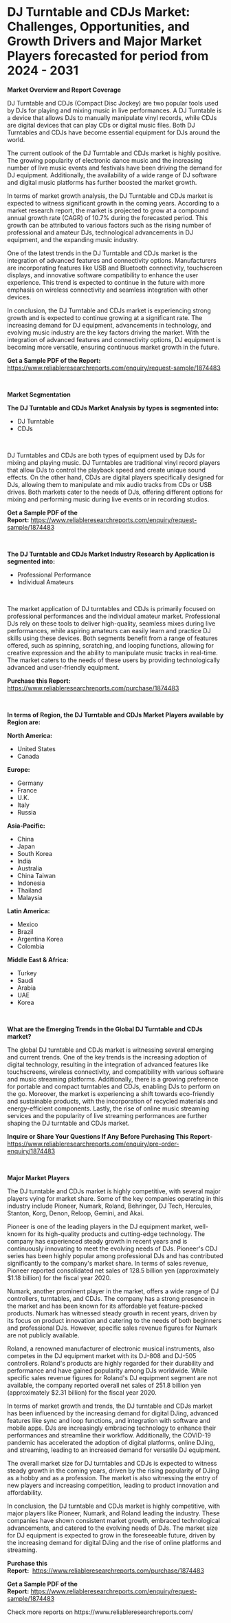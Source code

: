 <p><h1>DJ Turntable and CDJs Market: Challenges, Opportunities, and Growth Drivers and Major Market Players forecasted for period from 2024 - 2031</h1></p><p><strong>Market Overview and Report Coverage</strong></p>
<p><p>DJ Turntable and CDJs (Compact Disc Jockey) are two popular tools used by DJs for playing and mixing music in live performances. A DJ Turntable is a device that allows DJs to manually manipulate vinyl records, while CDJs are digital devices that can play CDs or digital music files. Both DJ Turntables and CDJs have become essential equipment for DJs around the world.</p><p>The current outlook of the DJ Turntable and CDJs market is highly positive. The growing popularity of electronic dance music and the increasing number of live music events and festivals have been driving the demand for DJ equipment. Additionally, the availability of a wide range of DJ software and digital music platforms has further boosted the market growth.</p><p>In terms of market growth analysis, the DJ Turntable and CDJs market is expected to witness significant growth in the coming years. According to a market research report, the market is projected to grow at a compound annual growth rate (CAGR) of 10.7% during the forecasted period. This growth can be attributed to various factors such as the rising number of professional and amateur DJs, technological advancements in DJ equipment, and the expanding music industry.</p><p>One of the latest trends in the DJ Turntable and CDJs market is the integration of advanced features and connectivity options. Manufacturers are incorporating features like USB and Bluetooth connectivity, touchscreen displays, and innovative software compatibility to enhance the user experience. This trend is expected to continue in the future with more emphasis on wireless connectivity and seamless integration with other devices.</p><p>In conclusion, the DJ Turntable and CDJs market is experiencing strong growth and is expected to continue growing at a significant rate. The increasing demand for DJ equipment, advancements in technology, and evolving music industry are the key factors driving the market. With the integration of advanced features and connectivity options, DJ equipment is becoming more versatile, ensuring continuous market growth in the future.</p></p>
<p><strong>Get a Sample PDF of the Report:</strong> <a href="https://www.reliableresearchreports.com/enquiry/request-sample/1874483">https://www.reliableresearchreports.com/enquiry/request-sample/1874483</a></p>
<p>&nbsp;</p>
<p><strong>Market Segmentation</strong></p>
<p><strong>The DJ Turntable and CDJs Market Analysis by types is segmented into:</strong></p>
<p><ul><li>DJ Turntable</li><li>CDJs</li></ul></p>
<p>&nbsp;</p>
<p><p>DJ Turntables and CDJs are both types of equipment used by DJs for mixing and playing music. DJ Turntables are traditional vinyl record players that allow DJs to control the playback speed and create unique sound effects. On the other hand, CDJs are digital players specifically designed for DJs, allowing them to manipulate and mix audio tracks from CDs or USB drives. Both markets cater to the needs of DJs, offering different options for mixing and performing music during live events or in recording studios.</p></p>
<p><strong>Get a Sample PDF of the Report:</strong>&nbsp;<a href="https://www.reliableresearchreports.com/enquiry/request-sample/1874483">https://www.reliableresearchreports.com/enquiry/request-sample/1874483</a></p>
<p>&nbsp;</p>
<p><strong>The DJ Turntable and CDJs Market Industry Research by Application is segmented into:</strong></p>
<p><ul><li>Professional Performance</li><li>Individual Amateurs</li></ul></p>
<p>&nbsp;</p>
<p><p>The market application of DJ turntables and CDJs is primarily focused on professional performances and the individual amateur market. Professional DJs rely on these tools to deliver high-quality, seamless mixes during live performances, while aspiring amateurs can easily learn and practice DJ skills using these devices. Both segments benefit from a range of features offered, such as spinning, scratching, and looping functions, allowing for creative expression and the ability to manipulate music tracks in real-time. The market caters to the needs of these users by providing technologically advanced and user-friendly equipment.</p></p>
<p><strong>Purchase this Report:</strong>&nbsp; <a href="https://www.reliableresearchreports.com/purchase/1874483">https://www.reliableresearchreports.com/purchase/1874483</a></p>
<p>&nbsp;</p>
<p><strong>In terms of Region, the DJ Turntable and CDJs Market Players available by Region are:</strong></p>
<p>
    <p> <strong> North America: </strong>
        <ul>
            <li>United States</li>
            <li>Canada</li>
        </ul>
        </p> 
    <p> <strong> Europe: </strong>
        <ul>
            <li>Germany</li>
            <li>France</li>
            <li>U.K.</li>
            <li>Italy</li>
            <li>Russia</li>
        </ul>
        </p> 
    <p> <strong> Asia-Pacific: </strong>
        <ul>
            <li>China</li>
            <li>Japan</li>
            <li>South Korea</li>
            <li>India</li>
            <li>Australia</li>
            <li>China Taiwan</li>
            <li>Indonesia</li>
            <li>Thailand</li>
            <li>Malaysia</li>
        </ul>
        </p> 
    <p> <strong> Latin America: </strong>
        <ul>
            <li>Mexico</li>
            <li>Brazil</li>
            <li>Argentina Korea</li>
            <li>Colombia</li>
        </ul>
        </p> 
    <p> <strong> Middle East & Africa: </strong>
        <ul>
            <li>Turkey</li>
            <li>Saudi</li>
            <li>Arabia</li>
            <li>UAE</li>
            <li>Korea</li>
        </ul>
    </p>
    </p>
<p>&nbsp;</p>
<p><strong>What are the Emerging Trends in the Global DJ Turntable and CDJs market?</strong></p>
<p><p>The global DJ turntable and CDJs market is witnessing several emerging and current trends. One of the key trends is the increasing adoption of digital technology, resulting in the integration of advanced features like touchscreens, wireless connectivity, and compatibility with various software and music streaming platforms. Additionally, there is a growing preference for portable and compact turntables and CDJs, enabling DJs to perform on the go. Moreover, the market is experiencing a shift towards eco-friendly and sustainable products, with the incorporation of recycled materials and energy-efficient components. Lastly, the rise of online music streaming services and the popularity of live streaming performances are further shaping the DJ turntable and CDJs market.</p></p>
<p><strong>Inquire or Share Your Questions If Any Before Purchasing This Report</strong>- <a href="https://www.reliableresearchreports.com/enquiry/pre-order-enquiry/1874483">https://www.reliableresearchreports.com/enquiry/pre-order-enquiry/1874483</a></p>
<p>&nbsp;</p>
<p><strong>Major Market Players</strong></p>
<p><p>The DJ turntable and CDJs market is highly competitive, with several major players vying for market share. Some of the key companies operating in this industry include Pioneer, Numark, Roland, Behringer, DJ Tech, Hercules, Stanton, Korg, Denon, Reloop, Gemini, and Akai. </p><p>Pioneer is one of the leading players in the DJ equipment market, well-known for its high-quality products and cutting-edge technology. The company has experienced steady growth in recent years and is continuously innovating to meet the evolving needs of DJs. Pioneer's CDJ series has been highly popular among professional DJs and has contributed significantly to the company's market share. In terms of sales revenue, Pioneer reported consolidated net sales of 128.5 billion yen (approximately $1.18 billion) for the fiscal year 2020.</p><p>Numark, another prominent player in the market, offers a wide range of DJ controllers, turntables, and CDJs. The company has a strong presence in the market and has been known for its affordable yet feature-packed products. Numark has witnessed steady growth in recent years, driven by its focus on product innovation and catering to the needs of both beginners and professional DJs. However, specific sales revenue figures for Numark are not publicly available.</p><p>Roland, a renowned manufacturer of electronic musical instruments, also competes in the DJ equipment market with its DJ-808 and DJ-505 controllers. Roland's products are highly regarded for their durability and performance and have gained popularity among DJs worldwide. While specific sales revenue figures for Roland's DJ equipment segment are not available, the company reported overall net sales of 251.8 billion yen (approximately $2.31 billion) for the fiscal year 2020.</p><p>In terms of market growth and trends, the DJ turntable and CDJs market has been influenced by the increasing demand for digital DJing, advanced features like sync and loop functions, and integration with software and mobile apps. DJs are increasingly embracing technology to enhance their performances and streamline their workflow. Additionally, the COVID-19 pandemic has accelerated the adoption of digital platforms, online DJing, and streaming, leading to an increased demand for versatile DJ equipment.</p><p>The overall market size for DJ turntables and CDJs is expected to witness steady growth in the coming years, driven by the rising popularity of DJing as a hobby and as a profession. The market is also witnessing the entry of new players and increasing competition, leading to product innovation and affordability.</p><p>In conclusion, the DJ turntable and CDJs market is highly competitive, with major players like Pioneer, Numark, and Roland leading the industry. These companies have shown consistent market growth, embraced technological advancements, and catered to the evolving needs of DJs. The market size for DJ equipment is expected to grow in the foreseeable future, driven by the increasing demand for digital DJing and the rise of online platforms and streaming.</p></p>
<p><strong>Purchase this Report:</strong>&nbsp;&nbsp;<a href="https://www.reliableresearchreports.com/purchase/1874483">https://www.reliableresearchreports.com/purchase/1874483</a></p>
<p></p>
<p><strong>Get a Sample PDF of the Report:</strong>&nbsp;<a href="https://www.reliableresearchreports.com/enquiry/request-sample/1874483">https://www.reliableresearchreports.com/enquiry/request-sample/1874483</a></p>
<p>Check more reports on https://www.reliableresearchreports.com/</p>